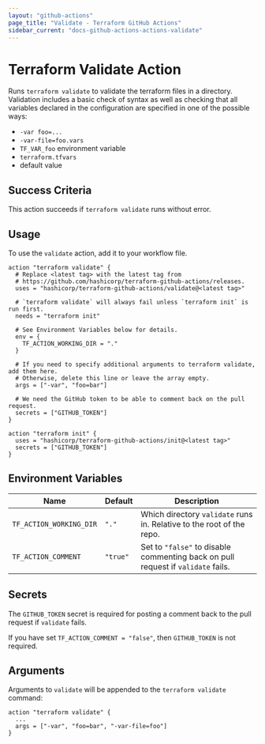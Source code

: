 ```yaml
---
layout: "github-actions"
page_title: "Validate - Terraform GitHub Actions"
sidebar_current: "docs-github-actions-actions-validate"
---
```


# Terraform Validate Action
Runs `terraform validate` to validate the terraform files in a directory.
Validation includes a basic check of syntax as well as checking that all variables declared
in the configuration are specified in one of the possible ways:

- `-var foo=...`
- `-var-file=foo.vars`
- `TF_VAR_foo` environment variable
- `terraform.tfvars`
- default value

## Success Criteria
This action succeeds if `terraform validate` runs without error.

## Usage
To use the `validate` action, add it to your workflow file.

```hcl
action "terraform validate" {
  # Replace <latest tag> with the latest tag from
  # https://github.com/hashicorp/terraform-github-actions/releases.
  uses = "hashicorp/terraform-github-actions/validate@<latest tag>"

  # `terraform validate` will always fail unless `terraform init` is run first.
  needs = "terraform init"

  # See Environment Variables below for details.
  env = {
    TF_ACTION_WORKING_DIR = "."
  }

  # If you need to specify additional arguments to terraform validate, add them here.
  # Otherwise, delete this line or leave the array empty.
  args = ["-var", "foo=bar"]

  # We need the GitHub token to be able to comment back on the pull request.
  secrets = ["GITHUB_TOKEN"]
}

action "terraform init" {
  uses = "hashicorp/terraform-github-actions/init@<latest tag>"
  secrets = ["GITHUB_TOKEN"]
}
```

## Environment Variables
| Name                    | Default   | Description                                                                      |
|-------------------------|-----------|----------------------------------------------------------------------------------|
| `TF_ACTION_WORKING_DIR` | `"."`     | Which directory `validate` runs in. Relative to the root of the repo.            |
| `TF_ACTION_COMMENT`     | `"true"`  | Set to `"false"` to disable commenting back on pull request if `validate` fails. |


## Secrets
The `GITHUB_TOKEN` secret is required for posting a comment back to the pull request if `validate` fails.

If you have set `TF_ACTION_COMMENT = "false"`, then `GITHUB_TOKEN` is not required.

## Arguments
Arguments to `validate` will be appended to the `terraform validate`
command:

```hcl
action "terraform validate" {
  ...
  args = ["-var", "foo=bar", "-var-file=foo"]
}
```

